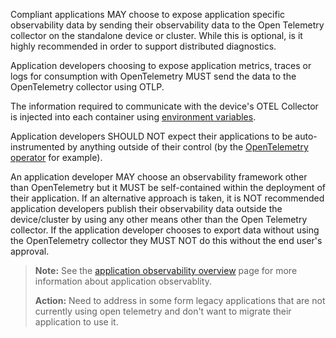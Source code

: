 Compliant applications MAY choose to expose application specific observability data by sending their observability data to the Open Telemetry collector on the standalone device or cluster. While this is optional, is it highly recommended in order to support distributed diagnostics.

Application developers choosing to expose application metrics, traces or logs for consumption with OpenTelemetry MUST send the data to the OpenTelemetry collector using OTLP.

The information required to communicate with the device's OTEL Collector is injected into each container using [environment variables](../device-interoperability/collecting-application-observability-data.md#connecting-to-the-opentelemetry-collector).

Application developers SHOULD NOT expect their applications to be auto-instrumented by anything outside of their control (by the [OpenTelemetry operator](https://github.com/open-telemetry/opentelemetry-operator#opentelemetry-auto-instrumentation-injection) for example).

An application developer MAY choose an observability framework other than OpenTelemetry but it MUST be self-contained within the deployment of their application. If an alternative approach is taken, it is NOT recommended application developers publish their observability data outside the device/cluster by using any other means other than the Open Telemetry collector. If the application developer chooses to export data without using the OpenTelemetry collector they MUST NOT do this without the end user's approval.

> **Note:** See the [application observability overview](../margo-overview/application-observability-overview.md) page for more information about application observablity.
>
> **Action:** Need to address in some form legacy applications that are not currently using open telemetry and don't want to migrate their application to use it.

